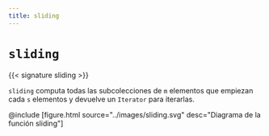 ```yaml
---
title: sliding
---
```


# `sliding`

{{< signature sliding >}}

`sliding` computa todas las subcolecciones de `m` elementos que empiezan cada `s` elementos y devuelve un `Iterator` para iterarlas.

@include [figure.html source="../images/sliding.svg" desc="Diagrama de la función sliding"]
